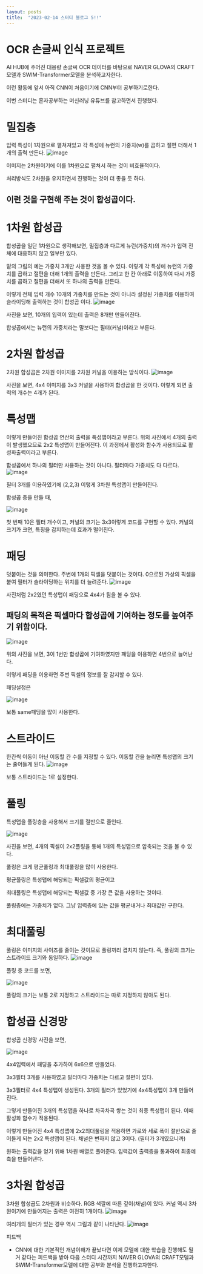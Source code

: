 ```yaml
---
layout: posts
title:  "2023-02-14 스터디 블로그 5!!"
---
```


# OCR 손글씨 인식 프로젝트

AI HUB에 주어진 대용량 손글씨 OCR 데이터를 바탕으로 NAVER GLOVA의 CRAFT모델과 SWIM-Transformer모델을 분석하고자한다.

이런 활동에 앞서 아직 CNN이 처음이기에 CNN부터 공부하기로한다.

이번 스터디는 혼자공부하는 머신러닝 유튜브를 참고하면서 진행했다.

# 밀집층
입력 특성이 1차원으로 펼쳐져있고 각 특성에 뉴런의 가중치(w)를 곱하고 절편 더해서 1개의 출력 만든다.
![image](https://user-images.githubusercontent.com/122075306/218789055-bc8201dd-f555-41b9-9a8d-2fcf5a26bbd2.png)

이미지는 2차원이기에 이를 1차원으로 펼쳐서 하는 것이 비효율적이다.

처리방식도 2차원을 유지하면서 진행하는 것이 더 좋을 듯 하다.

## 이런 것을 구현해 주는 것이 합성곱이다.
# 1차원 합성곱
합성곱을 일단 1차원으로 생각해보면,
밀집층과 다르게 뉴런(가중치)의 개수가 입력 전체에 대응하지 않고 일부만 있다. 

밑의 그림의 예는 가중치 3개만 사용한 것을 볼 수 있다. 이렇게 각 특성에 뉴런의 가중치를 곱하고 절편을 더해 1개의 출력을 만든다. 그리고 한 칸 아래로 이동하여 다시 가중치를 곱하고 절편을 더해서 또 하나의 출력을 만든다.

이렇게 전체 입력 개수 10개의 가중치를 만드는 것이 아니라 설정된 가중치를 이용하여 슬라이딩해 출력하는 것이 합성곱 이다.
![image](https://user-images.githubusercontent.com/122075306/218789397-be6ac8c0-4355-4843-ba0c-c9036802d0ce.png)

사진을 보면, 10개의 입력이 있는데 출력은 8개만 만들어진다.

합성곱에서는 뉴런의 가중치라는 말보다는 필터(커널)이라고 부른다.
# 2차원 합성곱
2차원 합성곱은 2차원 이미지를 2차원 커널을 이용하는 방식이다.
![image](https://user-images.githubusercontent.com/122075306/218790277-9e3c6a8b-f082-4d77-968b-a25df55b0ce1.png)

사진을 보면, 4x4 이미지를 3x3 커널을 사용하여 합성곱을 한 것이다. 이렇게 되면 출력의 개수는 4개가 된다.
# 특성맵
이렇게 만들어진 합성곱 연산의 출력을 특성맵이라고 부른다. 위의 사진에서 4개의 출력이 발생했으므로 2x2 특성맵이 만들어진다. 이 과정에서 활성화 함수가 사용되므로 활성화출력이라고 부른다.

합성곱에서 하나의 필터만 사용하는 것이 아니다. 필터마다 가중치도 다 다르다.
![image](https://user-images.githubusercontent.com/122075306/218790388-c071fbbe-7ec5-4715-b1e7-f628feb0afc3.png)

필터 3개를 이용하였기에 (2,2,3) 이렇게 3차원 특성맵이 만들어진다. 

합성곱 층을 만들 때,

![image](https://user-images.githubusercontent.com/122075306/218790479-7f871fc8-fa0d-422e-8454-b4e6143d5971.png)

첫 번째 10은 필터 개수이고, 커널의 크기는 3x3이렇게 코드를 구현할 수 있다.
커널의 크기가 크면, 특징을 감지하는데 효과가 떨어진다.
# 패딩
덧붙이는 것을 의미한다. 주변에 1개의 픽셀을 덧붙이는 것이다. 0으로된 가상의 픽셀을 붙여 필터가 슬라이딩하는 위치를 더 늘려준다. 
![image](https://user-images.githubusercontent.com/122075306/218790672-0df63fe8-a2ef-4443-8612-b591a28c9810.png)

사진처럼 2x2였던 특성맵이 패딩으로 4x4가 됨을 볼 수 있다.

## 패딩의 목적은 픽셀마다 합성곱에 기여하는 정도를 높여주기 위함이다.
![image](https://user-images.githubusercontent.com/122075306/218790774-243e2a97-55d5-48fd-ae94-b883f5417a71.png)

위의 사진을 보면, 3이 1번만 합성곱에 기여하였지만 패딩을 이용하면 4번으로 늘어난다.

이렇게 패딩을 이용하면 주변 픽셀의 정보를 잘 감지할 수 있다.

패딩설정은

![image](https://user-images.githubusercontent.com/122075306/218790860-43e68d56-e038-4310-a50b-dbc5177afc78.png)

보통 same패딩을 많이 사용한다.
# 스트라이드
한칸씩 이동이 아닌 이동할 칸 수를 지정할 수 있다. 이동할 칸을 늘리면 특성맵의 크기는 줄어들게 된다.
![image](https://user-images.githubusercontent.com/122075306/218790950-af6c4572-49aa-4117-9bad-6f2b4834d091.png)

보통 스트라이드는 1로 설정한다.
# 풀링
특성맵을 풀링층을 사용해서 크기를 절반으로 줄인다.

![image](https://user-images.githubusercontent.com/122075306/218791037-235f9ed9-3599-4cf1-815e-b09a188bc0b4.png)

사진을 보면, 4개의 픽셀이 2x2플링을 통해 1개의 특성맵으로 압축되는 것을 볼 수 있다.

풀링은 크게 평균풀링과 최대풀링을 많이 사용한다.

평균풀링은 특성맵에 해당되는 픽셀값의 평균이고

최대풀링은 특성맵에 해당되는 픽셀값 중 가장 큰 값을 사용하는 것이다.

풀링층에는 가중치가 없다. 그냥 입력층에 있는 값을 평균내거나 최대값만 구한다.
# 최대풀링
풀링은 이미지의 사이즈를 줄이는 것이므로 풀링끼리 겹치지 않는다. 즉, 풀링의 크기는 스트라이드 크기와 동일하다.
![image](https://user-images.githubusercontent.com/122075306/218791219-7e0a9f1c-3c23-4a43-9b3c-de963b71a3ef.png)

풀링 층 코드를 보면,

![image](https://user-images.githubusercontent.com/122075306/218791281-8cc04e34-376d-4efa-b23a-de5652bb6a50.png)

풀링의 크기는 보통 2로 지정하고 스트라이드는 따로 지정하지 않아도 된다.
# 합성곱 신경망
합성곱 신경망 사진을 보면,

![image](https://user-images.githubusercontent.com/122075306/218791341-69b2c4b3-d1d2-47d7-9c32-7608a93fcbd4.png)

4x4입력에서 패딩을 추가하여 6x6으로 만들었다.

3x3필터 3개를 사용하였고 필터마다 가중치는 다르고 절편이 있다.

3x3필터로 4x4 특성맵이 생성된다. 3개의 필터가 있었기에 4x4특성맵이 3개 만들어진다.

그렇게 만들어진 3개의 특성맵을 하나로 차곡차곡 쌓는 것이 최종 특성맵이 된다. 이때 활성화 함수가 적용된다. 

이렇게 만들어진 4x4 특성맵에 2x2최대풀링을 적용하면 가로와 세로 폭이 절반으로 줄어들게 되는 2x2 특성맵이 된다. 채널은 변하지 않고 3이다. (필터가 3개였으니까)

원하는 출력값을 얻기 위해 1차원 배열로 풀어준다. 입력값이 출력층을 통과하여 최종예측을 만들어낸다.
# 3차원 합성곱
3차원 합성곱도 2차원과 비슷하다. RGB 색깔에 따른 깊이(채널)이 있다. 커널 역시 3차원이기에 만들어지는 출력은 여전히 1개이다. 
![image](https://user-images.githubusercontent.com/122075306/218791556-e8ccf994-76bc-46b1-8742-e819d4770960.png)

여러개의 필터가 있는 경우 역시 그림과 같이 나타난다.
![image](https://user-images.githubusercontent.com/122075306/218791693-b1d893e3-6971-4cc8-b3e7-9405513b17ca.png)

피드백
- CNN에 대한 기본적인 개념이해가 끝났다면 이제 모델에 대한 학습을 진행해도 될거 같다는 피드백을 받아 다음 스터디 시간까지 NAVER GLOVA의 CRAFT모델과 SWIM-Transformer모델에 대한 공부와 분석을 진행하고자한다.
